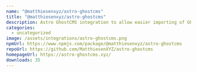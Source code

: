 ```yaml
---
name: "@matthiesenxyz/astro-ghostcms"
title: "@matthiesenxyz/astro-ghostcms"
description: Astro GhostCMS integration to allow easier importing of GhostCMS Content
categories:
  - uncategorized
image: /assets/integrations/astro-ghostcms.png
npmUrl: https://www.npmjs.com/package/@matthiesenxyz/astro-ghostcms
repoUrl: https://github.com/MatthiesenXYZ/astro-ghostcms
homepageUrl: https://astro-ghostcms.xyz/
downloads: 35
---
```

